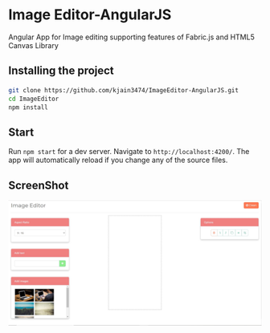# Image Editor-AngularJS
Angular App for Image editing supporting features of Fabric.js and HTML5 Canvas Library 

## Installing the project

```bash
git clone https://github.com/kjain3474/ImageEditor-AngularJS.git
cd ImageEditor
npm install
```
## Start

Run `npm start` for a dev server. Navigate to `http://localhost:4200/`. The app will automatically reload if you change any of the source files.

## ScreenShot
![image](Capture.JPG)
